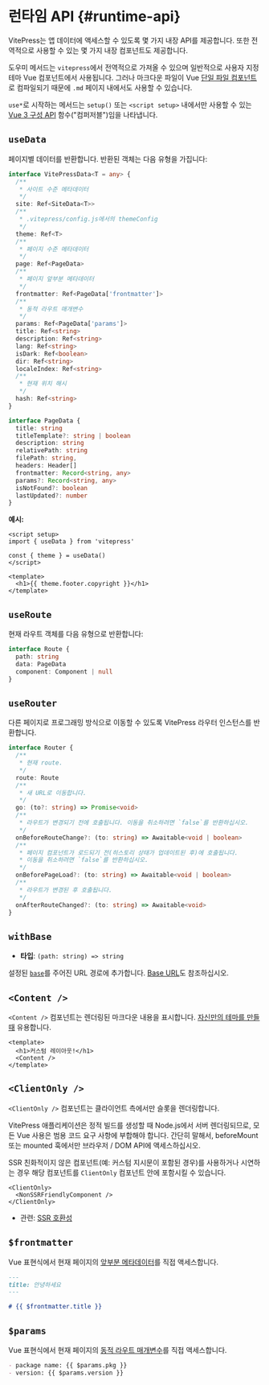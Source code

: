 # 런타임 API {#runtime-api}

VitePress는 앱 데이터에 액세스할 수 있도록 몇 가지 내장 API를 제공합니다. 또한 전역적으로 사용할 수 있는 몇 가지 내장 컴포넌트도 제공합니다.

도우미 메서드는 `vitepress`에서 전역적으로 가져올 수 있으며 일반적으로 사용자 지정 테마 Vue 컴포넌트에서 사용됩니다. 그러나 마크다운 파일이 Vue [단일 파일 컴포넌트](https://vuejs.org/guide/scaling-up/sfc.html)로 컴파일되기 때문에 `.md` 페이지 내에서도 사용할 수 있습니다.

`use*`로 시작하는 메서드는 `setup()` 또는 `<script setup>` 내에서만 사용할 수 있는 [Vue 3 구성 API](https://vuejs.org/guide/introduction.html#composition-api) 함수("컴퍼저블")임을 나타냅니다.

## `useData` <Badge type="info" text="컴퍼저블" />

페이지별 데이터를 반환합니다. 반환된 객체는 다음 유형을 가집니다:

```ts
interface VitePressData<T = any> {
  /**
   * 사이트 수준 메타데이터
   */
  site: Ref<SiteData<T>>
  /**
   * .vitepress/config.js에서의 themeConfig
   */
  theme: Ref<T>
  /**
   * 페이지 수준 메타데이터
   */
  page: Ref<PageData>
  /**
   * 페이지 앞부분 메타데이터
   */
  frontmatter: Ref<PageData['frontmatter']>
  /**
   * 동적 라우트 매개변수
   */
  params: Ref<PageData['params']>
  title: Ref<string>
  description: Ref<string>
  lang: Ref<string>
  isDark: Ref<boolean>
  dir: Ref<string>
  localeIndex: Ref<string>
  /**
   * 현재 위치 해시
   */
  hash: Ref<string>
}

interface PageData {
  title: string
  titleTemplate?: string | boolean
  description: string
  relativePath: string
  filePath: string,
  headers: Header[]
  frontmatter: Record<string, any>
  params?: Record<string, any>
  isNotFound?: boolean
  lastUpdated?: number
}
```

**예시:**

```vue
<script setup>
import { useData } from 'vitepress'

const { theme } = useData()
</script>

<template>
  <h1>{{ theme.footer.copyright }}</h1>
</template>
```

## `useRoute` <Badge type="info" text="컴퍼저블" />

현재 라우트 객체를 다음 유형으로 반환합니다:

```ts
interface Route {
  path: string
  data: PageData
  component: Component | null
}
```

## `useRouter` <Badge type="info" text="컴퍼저블" />

다른 페이지로 프로그래밍 방식으로 이동할 수 있도록 VitePress 라우터 인스턴스를 반환합니다.

```ts
interface Router {
  /**
   * 현재 route.
   */
  route: Route
  /**
   * 새 URL로 이동합니다.
   */
  go: (to?: string) => Promise<void>
  /**
   * 라우트가 변경되기 전에 호출됩니다. 이동을 취소하려면 `false`를 반환하십시오.
   */
  onBeforeRouteChange?: (to: string) => Awaitable<void | boolean>
  /**
   * 페이지 컴포넌트가 로드되기 전(히스토리 상태가 업데이트된 후)에 호출됩니다.
   * 이동을 취소하려면 `false`를 반환하십시오.
   */
  onBeforePageLoad?: (to: string) => Awaitable<void | boolean>
  /**
   * 라우트가 변경된 후 호출됩니다.
   */
  onAfterRouteChanged?: (to: string) => Awaitable<void>
}
```

## `withBase` <Badge type="info" text="도움" />

- **타입**: `(path: string) => string`

설정된 [`base`](./site-config#base)를 주어진 URL 경로에 추가합니다. [Base URL](../guide/asset-handling#base-url)도 참조하십시오.

## `<Content />` <Badge type="info" text="컴포넌트" />

`<Content />` 컴포넌트는 렌더링된 마크다운 내용을 표시합니다. [자신만의 테마를 만들 때](../guide/custom-theme) 유용합니다.

```vue
<template>
  <h1>커스텀 레이아웃!</h1>
  <Content />
</template>
```

## `<ClientOnly />` <Badge type="info" text="컴포넌트" />

`<ClientOnly />` 컴포넌트는 클라이언트 측에서만 슬롯을 렌더링합니다.

VitePress 애플리케이션은 정적 빌드를 생성할 때 Node.js에서 서버 렌더링되므로, 모든 Vue 사용은 범용 코드 요구 사항에 부합해야 합니다. 간단히 말해서, beforeMount 또는 mounted 훅에서만 브라우저 / DOM API에 액세스하십시오.

SSR 친화적이지 않은 컴포넌트(예: 커스텀 지시문이 포함된 경우)를 사용하거나 시연하는 경우 해당 컴포넌트를 `ClientOnly` 컴포넌트 안에 포함시킬 수 있습니다.

```vue-html
<ClientOnly>
  <NonSSRFriendlyComponent />
</ClientOnly>
```

- 관련: [SSR 호환성](../guide/ssr-compat)

## `$frontmatter` <Badge type="info" text="템플릿 전역" />

Vue 표현식에서 현재 페이지의 [앞부분 메타데이터](../guide/frontmatter)를 직접 액세스합니다.

```md
---
title: 안녕하세요
---

# {{ $frontmatter.title }}
```

## `$params` <Badge type="info" text="템플릿 전역" />

Vue 표현식에서 현재 페이지의 [동적 라우트 매개변수](../guide/routing#dynamic-routes)를 직접 액세스합니다.

```md
- package name: {{ $params.pkg }}
- version: {{ $params.version }}
```
